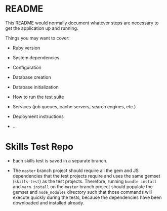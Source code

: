 # README

This README would normally document whatever steps are necessary to get the
application up and running.

Things you may want to cover:

* Ruby version

* System dependencies

* Configuration

* Database creation

* Database initialization

* How to run the test suite

* Services (job queues, cache servers, search engines, etc.)

* Deployment instructions

* ...

# Skills Test Repo

- Each skills test is saved in a separate branch.

- The `master` branch project should require all the gem and JS dependencies that the test projects require and uses the same gemset (`skills-test`) as the test projects. Therefore, running `bundle install` and `yarn install` on the `master` branch project should populate the gemset and `node_modules` directory such that those commands will execute quickly during the tests, because the dependencies have been downloaded and installed already.
